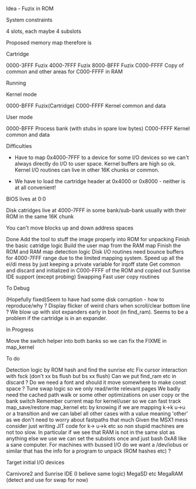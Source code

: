 Idea - Fuzix in ROM


System constraints

4 slots, each maybe 4 subslots

Proposed memory map therefore is

Cartridge

0000-3FFF	Fuzix
4000-7FFF	Fuzix
8000-BFFF	Fuzix
C000-FFFF	Copy of common and other areas for C000-FFFF in RAM

Running

Kernel mode

0000-BFFF	Fuzix(Cartridge)
C000-FFFF	Kernel common and data

User mode

0000-BFFF	Process bank (with stubs in spare low bytes)
C000-FFFF	Kernel common and data

Difficulties
- Have to map 0x4000-7FFF to a device for some I/O devices so we can't
  always directly do I/O to user space. Kernel buffers are high so ok.
  Kernel I/O routines can live in other 16K chunks or common.

- We have to load the cartridge header at 0x4000 or 0x8000 - neither is at
  all convenient!

BIOS lives at 0:0

Disk catridges live at 4000-7FFF in some bank/sub-bank usually with their
ROM in the same 16K chunk

You can't move blocks up and down address spaces

Done
Add the tool to stuff the image properly into ROM for unpacking
Finish the basic catridge logic
Build the user map from the RAM map
Finish the ROM and RAM map detection logic
Disk I/O routines need bounce buffers for 4000-7FFF range due to the
limited mapping system.
Speed up all the ei/di mess by just keeping a private variable for irqoff
state
Get common and discard and initialized in C000-FFFF of the ROM and copied
out
Sunrise IDE support (except probing)
Swapping
Fast user copy routines

To Debug

(Hopefully fixed)Seem to have had some disk corruption - how to reproduce/why ?
Display flicker of weird chars when scroll/clear bottom line ?
We blow up with slot expanders early in boot (in find_ram). Seems to be a
problem if the cartridge is in an expander.

In Progress

Move the switch helper into both banks so we can fix the FIXME in map_kernel

To do

Detection logic by ROM hash and find the sunrise etc
Fix cursor interaction with fsck (don't xx bs flush but bs xx flush)
Can we put find_ram etc in discard ?
Do we need a font and should it move somewhere to make const space ?
Tune swap logic so we only read/write relevant pages
We badly need the cached path walk or some other optimizations on user copy
or the bank switch
Remember current map for kernel/user so we can fast track map_save/restore
map_kernel etc by knowing if we are mapping k->k u->u or a transition and
we can label all other cases with a value meaning 'other' as we don't need
to worry about fastpaths that much
Given the MSX1 mess consider just writing JIT code for k-> u->k etc so non
stupid machines are not too slow. In particular if we see that RAM is not in
the same slot as anything else we use we can set the subslots once and just
bash 0xA8 like a sane computer.
For machines with bussed I/O do we want a /dev/iobus or similar that has the
info for a program to unpack (ROM hashes etc) ?

Target initial I/O devices

Carnivore2 and Sunrise IDE (I believe same logic)
MegaSD etc
MegaRAM (detect and use for swap for now)
